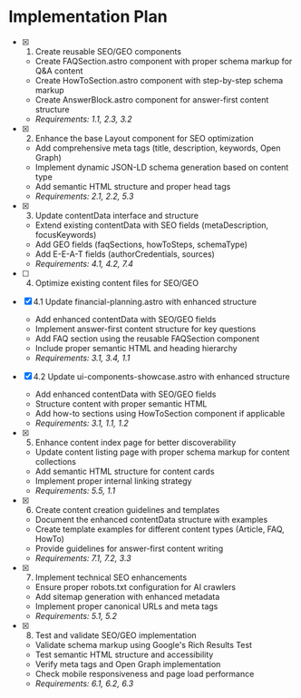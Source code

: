# Implementation Plan

- [x] 1. Create reusable SEO/GEO components
  - Create FAQSection.astro component with proper schema markup for Q&A content
  - Create HowToSection.astro component with step-by-step schema markup
  - Create AnswerBlock.astro component for answer-first content structure
  - _Requirements: 1.1, 2.3, 3.2_

- [x] 2. Enhance the base Layout component for SEO optimization
  - Add comprehensive meta tags (title, description, keywords, Open Graph)
  - Implement dynamic JSON-LD schema generation based on content type
  - Add semantic HTML structure and proper head tags
  - _Requirements: 2.1, 2.2, 5.3_

- [x] 3. Update contentData interface and structure
  - Extend existing contentData with SEO fields (metaDescription, focusKeywords)
  - Add GEO fields (faqSections, howToSteps, schemaType)
  - Add E-E-A-T fields (authorCredentials, sources)
  - _Requirements: 4.1, 4.2, 7.4_

- [ ] 4. Optimize existing content files for SEO/GEO
- [x] 4.1 Update financial-planning.astro with enhanced structure
  - Add enhanced contentData with SEO/GEO fields
  - Implement answer-first content structure for key questions
  - Add FAQ section using the reusable FAQSection component
  - Include proper semantic HTML and heading hierarchy
  - _Requirements: 3.1, 3.4, 1.1_

- [x] 4.2 Update ui-components-showcase.astro with enhanced structure
  - Add enhanced contentData with SEO/GEO fields
  - Structure content with proper semantic HTML
  - Add how-to sections using HowToSection component if applicable
  - _Requirements: 3.1, 1.1, 1.2_

- [x] 5. Enhance content index page for better discoverability
  - Update content listing page with proper schema markup for content collections
  - Add semantic HTML structure for content cards
  - Implement proper internal linking strategy
  - _Requirements: 5.5, 1.1_

- [x] 6. Create content creation guidelines and templates
  - Document the enhanced contentData structure with examples
  - Create template examples for different content types (Article, FAQ, HowTo)
  - Provide guidelines for answer-first content writing
  - _Requirements: 7.1, 7.2, 3.3_

- [x] 7. Implement technical SEO enhancements
  - Ensure proper robots.txt configuration for AI crawlers
  - Add sitemap generation with enhanced metadata
  - Implement proper canonical URLs and meta tags
  - _Requirements: 5.1, 5.2_

- [x] 8. Test and validate SEO/GEO implementation
  - Validate schema markup using Google's Rich Results Test
  - Test semantic HTML structure and accessibility
  - Verify meta tags and Open Graph implementation
  - Check mobile responsiveness and page load performance
  - _Requirements: 6.1, 6.2, 6.3_